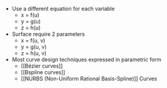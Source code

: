 - Use a different equation for each variable
	- x = f(u)
	- y = g(u)
	- z = h(u)
- Surface require 2 parameters
	- x = f(u, v)
	- y = g(u, v)
	- z = h(u, v)
- Most curve design techniques expressed in parametric form
	- [[Bézier curves]]
	- [[Bspline curves]]
	- [[NURBS (Non-Uniform Rational Basis-Spline)]] Curves